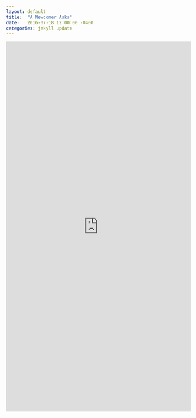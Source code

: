 ```yaml
---
layout: default
title:  "A Newcomer Asks"
date:   2016-07-18 12:00:00 -0400
categories: jekyll update
---
```

<embed src="https://drive.google.com/viewerng/
viewer?embedded=true&url=https://www.aa.org/assets/en_US/p-24_anewcomerask.pdf" width="500" height="1000">